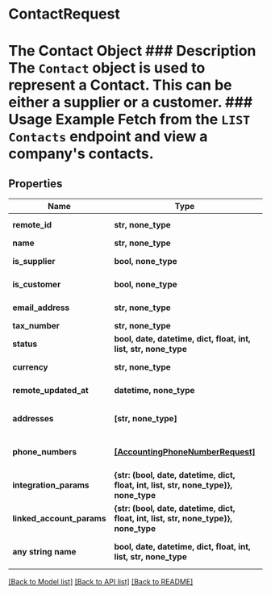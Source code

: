 # ContactRequest

# The Contact Object ### Description The `Contact` object is used to represent a Contact. This can be either a supplier or a customer.  ### Usage Example Fetch from the `LIST Contacts` endpoint and view a company's contacts.

## Properties
Name | Type | Description | Notes
------------ | ------------- | ------------- | -------------
**remote_id** | **str, none_type** | The third-party API ID of the matching object. | [optional] 
**name** | **str, none_type** | The contact&#39;s name. | [optional] 
**is_supplier** | **bool, none_type** | Whether the contact is a supplier. | [optional] 
**is_customer** | **bool, none_type** | Whether the contact is a customer. | [optional] 
**email_address** | **str, none_type** | The contact&#39;s email address. | [optional] 
**tax_number** | **str, none_type** | The contact&#39;s tax number. | [optional] 
**status** | **bool, date, datetime, dict, float, int, list, str, none_type** | The contact&#39;s status | [optional] 
**currency** | **str, none_type** | The currency the contact&#39;s transactions are in. | [optional] 
**remote_updated_at** | **datetime, none_type** | When the third party&#39;s contact was updated. | [optional] 
**addresses** | **[str, none_type]** | &#x60;Address&#x60; object IDs for the given &#x60;Contacts&#x60; object. | [optional] 
**phone_numbers** | [**[AccountingPhoneNumberRequest]**](AccountingPhoneNumberRequest.md) | &#x60;AccountingPhoneNumber&#x60; object for the given &#x60;Contacts&#x60; object. | [optional] 
**integration_params** | **{str: (bool, date, datetime, dict, float, int, list, str, none_type)}, none_type** |  | [optional] 
**linked_account_params** | **{str: (bool, date, datetime, dict, float, int, list, str, none_type)}, none_type** |  | [optional] 
**any string name** | **bool, date, datetime, dict, float, int, list, str, none_type** | any string name can be used but the value must be the correct type | [optional]

[[Back to Model list]](../README.md#documentation-for-models) [[Back to API list]](../README.md#documentation-for-api-endpoints) [[Back to README]](../README.md)


